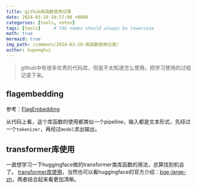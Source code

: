 ```yaml
---
title: github库函数使用记录
date: 2024-03-20 10:57:00 +0800
categories: [tools, notes]
tags: [tools]     # TAG names should always be lowercase
math: true
mermaid: true
img_path: /commons/2024-03-20-库函数使用记录/
author: hupenghui
---
```


> github中有很多优秀的代码库，但是不太知道怎么使用，把学习使用的过程记录下来。

## flagembedding

参考：[FlagEmbedding](https://github.com/FlagOpen/FlagEmbedding?tab=readme-ov-file)

从代码上看，这个库函数的使用都类似一个pipeline，输入都是文本形式，先经过一个`tokenizer`，再经过`model`求出输出。

## transformer库使用

一直想学习一下huggingface做的transformer类库函数的用法，总算找到机会了。
[transformer库使用](https://transformers.run/)，当然也可以看huggingface的官方介绍：[bge-large-zh](https://huggingface.co/BAAI/bge-large-zh?)，两者结合起来看更加清晰。

